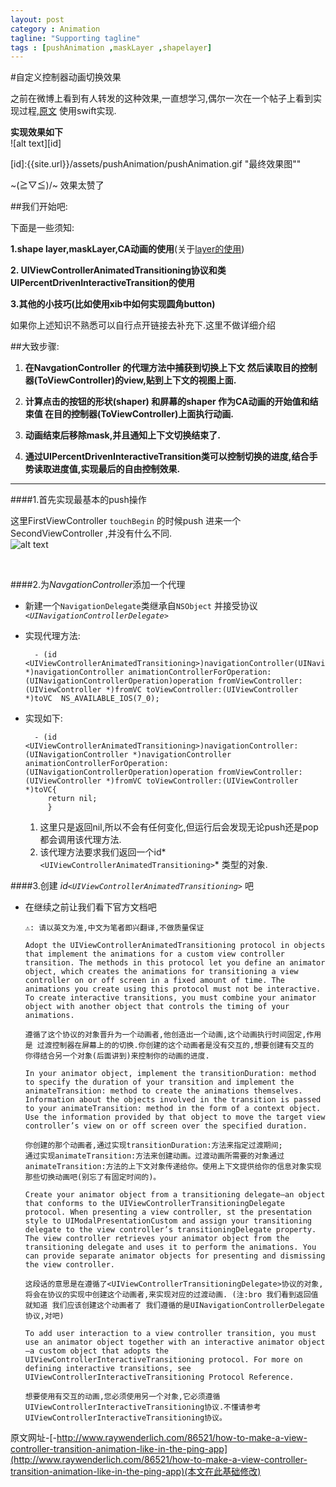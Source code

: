 ```yaml
---
layout: post
category : Animation
tagline: "Supporting tagline"
tags : [pushAnimation ,maskLayer ,shapelayer]
---
```

#自定义控制器动画切换效果

之前在微博上看到有人转发的这种效果,一直想学习,偶尔一次在一个帖子上看到实现过程,[原文][raywenderlichURL] 使用swift实现.

[raywenderlichURL]: http://25.io/mou/ "Markdown editor on Mac OS X"


**实现效果如下**
<br>
![alt text][id]

[id]:{{site.url}}/assets/pushAnimation/pushAnimation.gif "最终效果图""
<!--[id]:../assets/pushAnimation/pushAnimation.gif "最终效果图"
-->
~\(≧▽≦)/~ 效果太赞了 

##我们开始吧:

下面是一些须知:

**1.shape layer,maskLayer,CA动画的使用**(关于[layer的使用][LayerURL])

[LayerURL]:layer.html

**2. UIViewControllerAnimatedTransitioning协议和类UIPercentDrivenInteractiveTransition的使用**

**3.其他的小技巧(比如使用xib中如何实现圆角button)**

如果你上述知识不熟悉可以自行点开链接去补充下.这里不做详细介绍

##大致步骤:
1. **在NavgationController 的代理方法中捕获到切换上下文 然后读取目的控制器(ToViewController)的view,贴到上下文的视图上面.**

2. **计算点击的按钮的形状(shaper)  和屏幕的shaper 作为CA动画的开始值和结束值 在目的控制器(ToViewController)上面执行动画.**

3. **动画结束后移除mask,并且通知上下文切换结束了.**

4. **通过UIPercentDrivenInteractiveTransition类可以控制切换的进度,结合手势读取进度值,实现最后的自由控制效果.**

---

####1.首先实现最基本的push操作


这里FirstViewController `touchBegin` 的时候push 进来一个SecondViewController ,并没有什么不同.
<br>
![alt text][easypushid]

[easypushid]:{{site.url}}/assets/pushAnimation/easyPushAnimation.gif "最基本的push"
<!--[easypushid]:../assets/pushAnimation/easyPushAnimation.gif "最基本的push"
-->

<br/>

<fdsa>

####2.为*NavgationController*添加一个代理
* 新建一个`NavigationDelegate`类继承自`NSObject` 并接受协议 *`<UINavigationControllerDelegate>`*
* 实现代理方法:
				
		- (id <UIViewControllerAnimatedTransitioning>)navigationController(UINavigationController *)navigationController animationControllerForOperation:(UINavigationControllerOperation)operation fromViewController:(UIViewController *)fromVC toViewController:(UIViewController *)toVC  NS_AVAILABLE_IOS(7_0);

* 实现如下:


		- (id <UIViewControllerAnimatedTransitioning>)navigationController:(UINavigationController *)navigationController animationControllerForOperation:(UINavigationControllerOperation)operation fromViewController:(UIViewController *)fromVC toViewController:(UIViewController *)toVC{
		   return nil;
		   }

	1. 这里只是返回nil,所以不会有任何变化,但运行后会发现无论push还是pop都会调用该代理方法.
	2. 该代理方法要求我们返回一个id*`<UIViewControllerAnimatedTransitioning>`* 类型的对象.

####3.创建 *id`<UIViewControllerAnimatedTransitioning>`* 吧

*	在继续之前让我们看下官方文档吧 
	
		⚠️: 请以英文为准,中文为笔者即兴翻译,不做质量保证 
		
		Adopt the UIViewControllerAnimatedTransitioning protocol in objects that implement the animations for a custom view controller transition. The methods in this protocol let you define an animator object, which creates the animations for transitioning a view controller on or off screen in a fixed amount of time. The animations you create using this protocol must not be interactive. To create interactive transitions, you must combine your animator object with another object that controls the timing of your animations. 
		
		遵循了这个协议的对象晋升为一个动画者,他创造出一个动画,这个动画执行时间固定,作用是 过渡控制器在屏幕上的的切换.你创建的这个动画者是没有交互的,想要创建有交互的 你得结合另一个对象(后面讲到)来控制你的动画的进度.
		
		In your animator object, implement the transitionDuration: method to specify the duration of your transition and implement the animateTransition: method to create the animations themselves. Information about the objects involved in the transition is passed to your animateTransition: method in the form of a context object. Use the information provided by that object to move the target view controller’s view on or off screen over the specified duration.
		
		你创建的那个动画者,通过实现transitionDuration:方法来指定过渡期间;  
		通过实现animateTransition:方法来创建动画。过渡动画所需要的对象通过animateTransition:方法的上下文对象传递给你。使用上下文提供给你的信息对象实现那些切换动画吧(别忘了有固定时间的)。

		Create your animator object from a transitioning delegate—an object that conforms to the UIViewControllerTransitioningDelegate protocol. When presenting a view controller, st the presentation style to UIModalPresentationCustom and assign your transitioning delegate to the view controller’s transitioningDelegate property. The view controller retrieves your animator object from the transitioning delegate and uses it to perform the animations. You can provide separate animator objects for presenting and dismissing the view controller.
		
		这段话的意思是在遵循了<UIViewControllerTransitioningDelegate>协议的对象,将会在协议的实现中创建这个动画者,来实现对应的过渡动画. (注:bro 我们看到返回值就知道 我们应该创建这个动画者了 我们遵循的是UINavigationControllerDelegate协议,对吧)
		
		To add user interaction to a view controller transition, you must use an animator object together with an interactive animator object—a custom object that adopts the UIViewControllerInteractiveTransitioning protocol. For more on defining interactive transitions, see UIViewControllerInteractiveTransitioning Protocol Reference.
		
		想要使用有交互的动画,您必须使用另一个对象,它必须遵循UIViewControllerInteractiveTransitioning协议.不懂请参考UIViewControllerInteractiveTransitioning协议。










 
原文网址-[-http://www.raywenderlich.com/86521/how-to-make-a-view-controller-transition-animation-like-in-the-ping-app](http://www.raywenderlich.com/86521/how-to-make-a-view-controller-transition-animation-like-in-the-ping-app)(本文在此基础修改)


